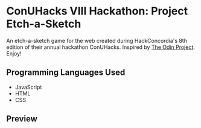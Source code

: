 # ConUHacks VIII Hackathon: Project Etch-a-Sketch
An etch-a-sketch game for the web created during HackConcordia's 8th edition of their annual hackathon ConUHacks. Inspired by [The Odin Project](https://www.theodinproject.com/lessons/foundations-etch-a-sketch). Enjoy!

## Programming Languages Used
- JavaScript
- HTML
- CSS

## Preview
